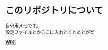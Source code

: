 # このリポジトリについて

自分用メモです。  
設定ファイルとかここに入れとくとあとが楽

[**WIKI**](https://github.com/asatake/memo_linux/wiki)

